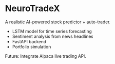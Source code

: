 # NeuroTradeX

A realistic AI-powered stock predictor + auto-trader.
- LSTM model for time series forecasting
- Sentiment analysis from news headlines
- FastAPI backend
- Portfolio simulation

Future: Integrate Alpaca live trading API.
